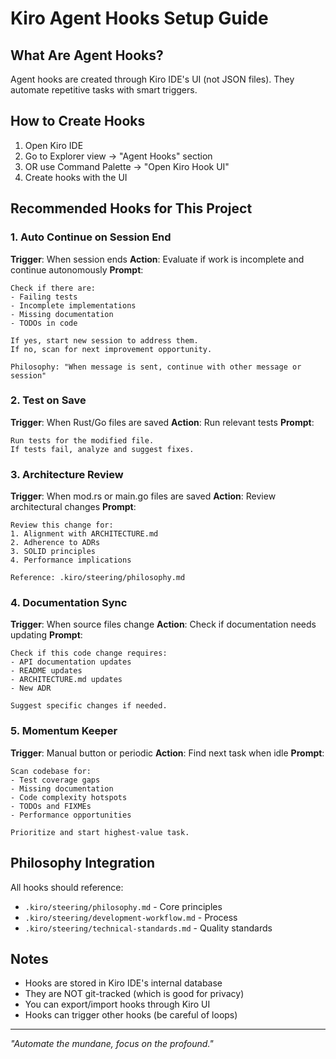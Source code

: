 # Kiro Agent Hooks Setup Guide

## What Are Agent Hooks?

Agent hooks are created through Kiro IDE's UI (not JSON files). They automate repetitive tasks with smart triggers.

## How to Create Hooks

1. Open Kiro IDE
2. Go to Explorer view → "Agent Hooks" section
3. OR use Command Palette → "Open Kiro Hook UI"
4. Create hooks with the UI

## Recommended Hooks for This Project

### 1. Auto Continue on Session End
**Trigger**: When session ends
**Action**: Evaluate if work is incomplete and continue autonomously
**Prompt**: 
```
Check if there are:
- Failing tests
- Incomplete implementations
- Missing documentation
- TODOs in code

If yes, start new session to address them.
If no, scan for next improvement opportunity.

Philosophy: "When message is sent, continue with other message or session"
```

### 2. Test on Save
**Trigger**: When Rust/Go files are saved
**Action**: Run relevant tests
**Prompt**:
```
Run tests for the modified file.
If tests fail, analyze and suggest fixes.
```

### 3. Architecture Review
**Trigger**: When mod.rs or main.go files are saved
**Action**: Review architectural changes
**Prompt**:
```
Review this change for:
1. Alignment with ARCHITECTURE.md
2. Adherence to ADRs
3. SOLID principles
4. Performance implications

Reference: .kiro/steering/philosophy.md
```

### 4. Documentation Sync
**Trigger**: When source files change
**Action**: Check if documentation needs updating
**Prompt**:
```
Check if this code change requires:
- API documentation updates
- README updates
- ARCHITECTURE.md updates
- New ADR

Suggest specific changes if needed.
```

### 5. Momentum Keeper
**Trigger**: Manual button or periodic
**Action**: Find next task when idle
**Prompt**:
```
Scan codebase for:
- Test coverage gaps
- Missing documentation
- Code complexity hotspots
- TODOs and FIXMEs
- Performance opportunities

Prioritize and start highest-value task.
```

## Philosophy Integration

All hooks should reference:
- `.kiro/steering/philosophy.md` - Core principles
- `.kiro/steering/development-workflow.md` - Process
- `.kiro/steering/technical-standards.md` - Quality standards

## Notes

- Hooks are stored in Kiro IDE's internal database
- They are NOT git-tracked (which is good for privacy)
- You can export/import hooks through Kiro UI
- Hooks can trigger other hooks (be careful of loops)

---

*"Automate the mundane, focus on the profound."*
